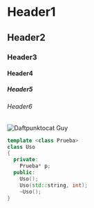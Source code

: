 # Header1
## Header2
### Header3
#### Header4
##### Header5
###### Header6

![Daftpunktocat Guy](https://octodex.github.com/images/daftpunktocat-guy.gif)

```cpp
template <class Prueba>
class Uso
{
  private:
    Prueba* p;
  public:
    Uso();
    Uso(std::string, int);
    ~Uso();
}
